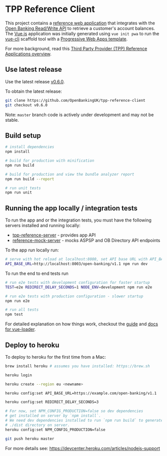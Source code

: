 # TPP Reference Client

This project contains a
[reference web application](https://github.com/OpenBankingUK/reference-applications/blob/master/tpp-reference-applications.md)
that integrates with the
[Open Banking Read/Write API](https://www.openbanking.org.uk/read-write-apis/)
to retrieve a customer's account balances. The [Vue.js](https://vuejs.org)
application was initially generated using `vue init pwa` to run the
[vue-cli](https://github.com/vuejs/vue-cli) scaffold tool with a
[Progressive Web Apps template](https://github.com/vuejs-templates/pwa).

For more background, read this
[Third Party Provider (TPP) Reference Applications overview](https://github.com/OpenBankingUK/reference-applications/blob/master/tpp-reference-applications.md).

## Use latest release

Use the latest release [v0.6.0](https://github.com/OpenBankingUK/tpp-reference-client/releases/tag/v0.6.0).

To obtain the latest release:

```sh
git clone https://github.com/OpenBankingUK/tpp-reference-client
git checkout v0.6.0
```

Note: `master` branch code is actively under development and may not be stable.

## Build setup

```bash
# install dependencies
npm install

# build for production with minification
npm run build

# build for production and view the bundle analyzer report
npm run build --report

# run unit tests
npm run unit
```

## Running the app locally / integration tests

To run the app and or the integration tests, you must have the following servers
installed and running locally:
* [tpp-reference-server](https://github.com/OpenBankingUK/tpp-reference-server) - provides app API
* [reference-mock-server](https://github.com/OpenBankingUK/reference-mock-server) - mocks ASPSP and OB Directory API endpoints

To the app run locally run:

```bash
# serve with hot reload at localhost:8080, set API base URL with API_BASE_URL
API_BASE_URL=http://localhost:8003/open-banking/v1.1 npm run dev
```

To run the end to end tests run

```bash
# run e2e tests with development configuration for faster startup
TEST=e2e REDIRECT_DELAY_SECONDS=1 NODE_ENV=development npm run e2e

# run e2e tests with production configuration - slower startup
npm run e2e

# run all tests
npm test
```

For detailed explanation on how things work, checkout the [guide](http://vuejs-templates.github.io/webpack/) and [docs for vue-loader](http://vuejs.github.io/vue-loader).

## Deploy to heroku

To deploy to heroku for the first time from a Mac:

```sh
brew install heroku # assumes you have installed: https://brew.sh

heroku login

heroku create --region eu <newname>

heroku config:set API_BASE_URL=https://example.com/open-banking/v1.1

heroku config:set REDIRECT_DELAY_SECONDS=3

# For now, set NPM_CONFIG_PRODUCTION=false so dev dependencies
# get installed on server by `npm install`.
# We need dev dependencies installed to run `npm run build` to generate
# ./dist directory on server.
heroku config:set NPM_CONFIG_PRODUCTION=false

git push heroku master
```

For more details see: https://devcenter.heroku.com/articles/nodejs-support
